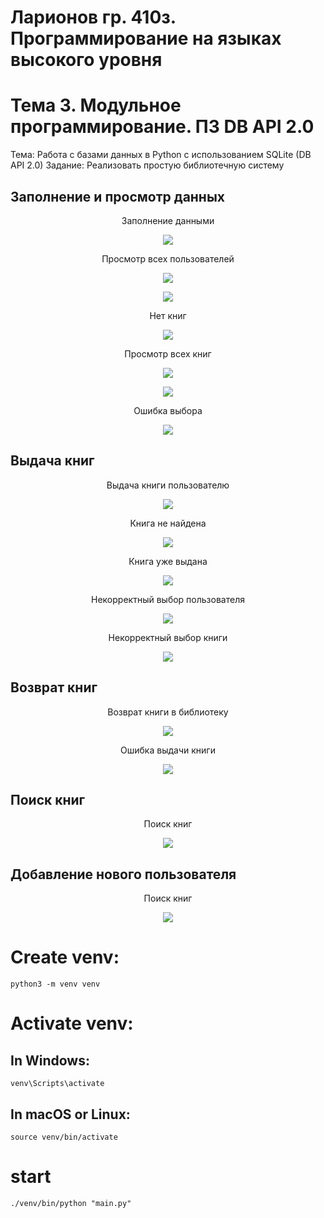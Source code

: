 # Ларионов гр. 410з. Программирование на языках высокого уровня
# Тема 3. Модульное программирование. ПЗ DB API 2.0
Тема: Работа с базами данных в Python с использованием SQLite (DB API 2.0)
Задание: Реализовать простую библиотечную систему

## Заполнение и просмотр данных
<figure>
   <p align="center">Заполнение данными</p>
   <p align="center">
      <img src="https://github.com/dr-number/prog-high-level-lang-DB-API-2.0/blob/main/for_read_me/0-seed-data.png">
   </p>
</figure>
<figure>
   <p align="center">Просмотр всех пользователей</p>
   <p align="center">
      <img src="https://github.com/dr-number/prog-high-level-lang-DB-API-2.0/blob/main/for_read_me/0-show-users.png">
   </p>
   <p align="center">
      <img src="https://github.com/dr-number/prog-high-level-lang-DB-API-2.0/blob/main/for_read_me/1-show-all-users.png">
   </p>
</figure>
<figure>
   <p align="center">Нет книг</p>
   <p align="center">
      <img src="https://github.com/dr-number/prog-high-level-lang-DB-API-2.0/blob/main/for_read_me/0-no-books.png">
   </p>
</figure>
<figure>
   <p align="center">Просмотр всех книг</p>
   <p align="center">
      <img src="https://github.com/dr-number/prog-high-level-lang-DB-API-2.0/blob/main/for_read_me/0-show-books.png">
   </p>
   <p align="center">
      <img src="https://github.com/dr-number/prog-high-level-lang-DB-API-2.0/blob/main/for_read_me/1-show-all-books.png">
   </p>
</figure>
<figure>
   <p align="center">Ошибка выбора</p>
   <p align="center">
      <img src="https://github.com/dr-number/prog-high-level-lang-DB-API-2.0/blob/main/for_read_me/0-error-select.png">
   </p>
</figure>

## Выдача книг
<figure>
   <p align="center">Выдача книги пользователю</p>
   <p align="center">
      <img src="https://github.com/dr-number/prog-high-level-lang-DB-API-2.0/blob/main/for_read_me/3-borrow_book.png">
   </p>
</figure>
<figure>
   <p align="center">Книга не найдена</p>
   <p align="center">
      <img src="https://github.com/dr-number/prog-high-level-lang-DB-API-2.0/blob/main/for_read_me/3-book-not-found.png">
   </p>
</figure>
<figure>
   <p align="center">Книга уже выдана</p>
   <p align="center">
      <img src="https://github.com/dr-number/prog-high-level-lang-DB-API-2.0/blob/main/for_read_me/3-borrow_book-already_borrow.png">
   </p>
</figure>
<figure>
   <p align="center">Некорректный выбор пользователя</p>
   <p align="center">
      <img src="https://github.com/dr-number/prog-high-level-lang-DB-API-2.0/blob/main/for_read_me/3-error-value-1.png">
   </p>
</figure>
<figure>
   <p align="center">Некорректный выбор книги</p>
   <p align="center">
      <img src="https://github.com/dr-number/prog-high-level-lang-DB-API-2.0/blob/main/for_read_me/3-error-value-2.png">
   </p>
</figure>

## Возврат книг
<figure>
   <p align="center">Возврат книги в библиотеку</p>
   <p align="center">
      <img src="https://github.com/dr-number/prog-high-level-lang-DB-API-2.0/blob/main/for_read_me/4-return-ok.png">
   </p>
</figure>
<figure>
   <p align="center">Ошибка выдачи книги</p>
   <p align="center">
      <img src="https://github.com/dr-number/prog-high-level-lang-DB-API-2.0/blob/main/for_read_me/4-error-return_book.png">
   </p>
</figure>

## Поиск книг
<figure>
   <p align="center">Поиск книг</p>
   <p align="center">
      <img src="https://github.com/dr-number/prog-high-level-lang-DB-API-2.0/blob/main/for_read_me/6-search.png">
   </p>
</figure>

## Добавление нового пользователя
<figure>
   <p align="center">Поиск книг</p>
   <p align="center">
      <img src="https://github.com/dr-number/prog-high-level-lang-DB-API-2.0/blob/main/for_read_me/7-add-user.png">
   </p>
</figure>


# Create venv:
    python3 -m venv venv

# Activate venv:
## In Windows:
    venv\Scripts\activate
     
## In macOS or Linux:
    source venv/bin/activate

# start 
    ./venv/bin/python "main.py"
